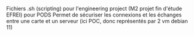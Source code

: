 Fichiers .sh (scripting) pour l'engineering project (M2 projet fin d'étude EFREI) pour PODS
Permet de sécuriser les connexions et les échanges entre une carte et un serveur (ici POC, donc représentés par 2 vm debian 11)
